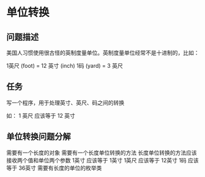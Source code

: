 # 单位转换
## 问题描述
美国人习惯使用很古怪的英制度量单位。英制度量单位经常不是十进制的，比如：

1英尺 (foot) = 12 英寸 (inch)
1码 (yard) = 3 英尺 

## 任务
写一个程序，用于处理英寸、英尺、码之间的转换

如： 
1 英尺 应该等于  12 英寸


## 单位转换问题分解 

需要有一个长度的对象
需要有一个长度单位转换的方法
长度单位转换的方法应该接收两个值和单位两个参数
1英寸 应该等于 1英寸 
1英尺 应该等于 12英寸
1码   应该等于 36英寸
需要有长度的单位的枚举类



